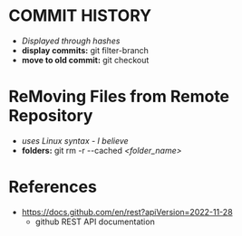 # COMMIT HISTORY
- *Displayed through hashes*
- **display commits:** git filter-branch
- **move to old commit:** git checkout *<hash>*
# ReMoving Files from Remote Repository
- *uses Linux syntax - I believe*
- **folders:** git rm -r --cached *<folder_name>*
# References
- https://docs.github.com/en/rest?apiVersion=2022-11-28
    - github REST API documentation

